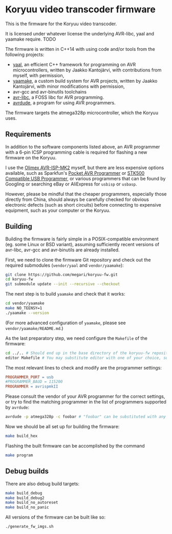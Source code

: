 Koryuu video transcoder firmware
================================

This is the firmware for the Koryuu video transcoder.

It is licensed under whatever license the underlying AVR-libc, yaal and yaamake require. TODO

The firmware is written in C++14 with using code and/or tools from the following projects:
 * [yaal](https://github.com/raphendyr/yaal), an efficient C++ framework for programming on AVR microcontrollers, written by Jaakko Kantojärvi, with contributions from myself, with permission,
 * [yaamake](https://github.com/raphendyr/yaamake), a custom build system for AVR projects, written by Jaakko Kantojärvi, with minor modifications with permission,
 * avr-gcc and avr-binutils toolchains
 * [avr-libc](http://savannah.nongnu.org/projects/avr-libc), a FOSS libc for AVR programming.
 * [avrdude](http://savannah.nongnu.org/projects/avrdude), a program for using AVR programmers.

The firmware targets the atmega328p microcontroller, which the Koryuu uses.

Requirements
------------

In addition to the software components listed above, an AVR programmer with a 6-pin ICSP programming cable is required for flashing a new firmware on the Koryuu.

I use the [Olimex AVR-ISP-MK2](https://www.olimex.com/Products/AVR/Programmers/AVR-ISP-MK2/open-source-hardware) myself, but there are less expensive options available, such as Sparkfun's [Pocket AVR Programmer](https://www.sparkfun.com/products/9825) or [STK500 Compatible USB Programmer](https://www.sparkfun.com/products/8702), or various programmers that can be found by Googling or searching eBay or AliExpress for `usbisp` or `usbasp`.

However, please be mindful that the cheaper programmers, especially those directly from China, should always be carefully checked for obvious electronic defects (such as short circuits) before connecting to expensive equipment, such as your computer or the Koryuu.

Building
--------

Building the firmware is fairly simple in a POSIX-compatible environment (eg. some Linux or BSD variant), assuming sufficiently recent versions of avr-libc, avr-gcc and avr-binutils are already installed.

First, we need to clone the firmware Git repository and check out the required submodules (`vendor/yaal` and `vendor/yaamake`):
```sh
git clone https://github.com/megari/koryuu-fw.git
cd koryuu-fw
git submodule update --init --recursive --checkout
```

The next step is to build `yaamake` and check that it works:
```sh
cd vendor/yaamake
make NO_TEENSY=1
./yaamake --version
```
(For more advanced configuration of `yaamake`, please see `vendor/yaamake/README.md`.)

As the last preparatory step, we need configure the `Makefile` of the firmware:
```sh
cd ../.. # Should end up in the base directory of the koryuu-fw repository
editor Makefile # You may substitute editor with one of your choice, such as nano, vi, vim, ...
```

The most relevant lines to check and modify are the programmer settings:
```makefile
PROGRAMMER_PORT = usb
#PROGRAMMER_BAUD = 115200
PROGRAMMER = avrispmkII
```
Please consult the vendor of your AVR programmer for the correct settings, or try to find the matching programmer in the list of programmers supported by `avrdude`:
```sh
avrdude -p atmega328p -c foobar # "foobar" can be substituted with any string that does not match a known programmer.
```

Now we should be all set up for building the firmware:
```sh
make build_hex
```

Flashing the built firmware can be accomplished by the command
```sh
make program
```

Debug builds
------------

There are also debug build targets:
```sh
make build_debug
make build_debug2
make build_no_autoreset
make build_no_panic
```

All versions of the firmware can be built like so:
```sh
./generate_fw_imgs.sh
```
